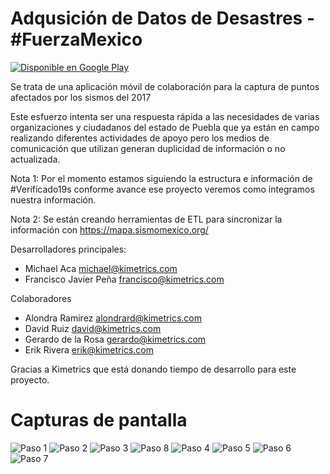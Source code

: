 # Adqusición de Datos de Desastres - #FuerzaMexico

<a href='https://play.google.com/store/apps/details?id=com.coders.fuerzamexico&pcampaignid=MKT-Other-global-all-co-prtnr-py-PartBadge-Mar2515-1'><img alt='Disponible en Google Play' src='https://play.google.com/intl/en_us/badges/images/generic/es-419_badge_web_generic.png'/></a>

Se trata de una aplicación móvil de colaboración para la captura de puntos afectados por los sismos del 2017

Este esfuerzo intenta ser una respuesta rápida a las necesidades de varias organizaciones y ciudadanos del estado de Puebla que ya están en campo realizando diferentes actividades de apoyo pero los medios de comunicación que utilizan generan duplicidad de información o no actualizada.

Nota 1: Por el momento estamos siguiendo la estructura e información de #Verificado19s conforme avance ese proyecto veremos como integramos nuestra información.

Nota 2: Se están creando herramientas de ETL para sincronizar la información con https://mapa.sismomexico.org/

Desarrolladores principales:

* Michael Aca <michael@kimetrics.com>
* Francisco Javier Peña <francisco@kimetrics.com>

Colaboradores
* Alondra Ramirez <alondrard@kimetrics.com>
* David Ruiz <david@kimetrics.com>
* Gerardo de la Rosa <gerardo@kimetrics.com>
* Erik Rivera <erik@kimetrics.com>

Gracias a Kimetrics que está donando tiempo de desarrollo para este proyecto.

# Capturas de pantalla
![Paso 1](screenshots/paso1.png)
![Paso 2](screenshots/paso2.png)
![Paso 3](screenshots/paso3.png)
![Paso 8](screenshots/paso8.png)
![Paso 4](screenshots/paso4.png)
![Paso 5](screenshots/paso5.png)
![Paso 6](screenshots/paso6.png)
![Paso 7](screenshots/paso7.png)
